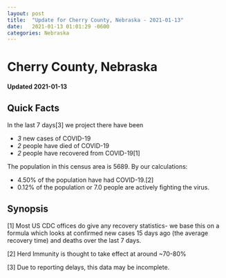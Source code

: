 ```yaml
---
layout: post
title:  "Update for Cherry County, Nebraska - 2021-01-13"
date:   2021-01-13 01:01:29 -0600
categories: Nebraska
---
```


# Cherry County, Nebraska
#### Updated 2021-01-13

## Quick Facts

In the last 7 days[3] we project there have been
- *3* new cases of COVID-19
- *2* people have died of COVID-19
- *2* people have recovered from COVID-19[1]

The population in this census area is 5689. By our calculations:
- 4.50% of the population have had COVID-19.[2]
- 0.12% of the population or 7.0 people are actively fighting the virus.

## Synopsis




[1] Most US CDC offices do give any recovery statistics- we base this on a formula which looks at confirmed new cases
15 days ago (the average recovery time) and deaths over the last 7 days.

[2] Herd Immunity is thought to take effect at around ~70-80%

[3] Due to reporting delays, this data may be incomplete.
 
    